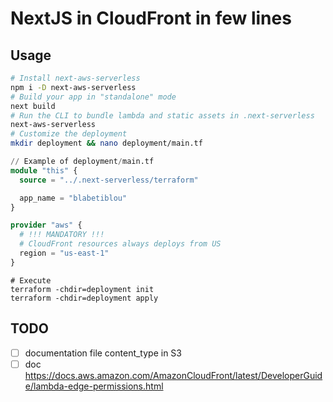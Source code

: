 # NextJS in CloudFront in few lines


## Usage
```sh
# Install next-aws-serverless
npm i -D next-aws-serverless
# Build your app in "standalone" mode
next build
# Run the CLI to bundle lambda and static assets in .next-serverless
next-aws-serverless
# Customize the deployment
mkdir deployment && nano deployment/main.tf
```
```tf
// Example of deployment/main.tf
module "this" {
  source = "../.next-serverless/terraform"

  app_name = "blabetiblou"
}

provider "aws" {
  # !!! MANDATORY !!!
  # CloudFront resources always deploys from US
  region = "us-east-1"
}
```
```shell
# Execute
terraform -chdir=deployment init
terraform -chdir=deployment apply
```

## TODO
- [ ] documentation file content_type in S3
- [ ] doc https://docs.aws.amazon.com/AmazonCloudFront/latest/DeveloperGuide/lambda-edge-permissions.html
